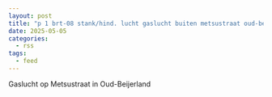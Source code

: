 ```yaml
---
layout: post
title: "p 1 brt-08 stank/hind. lucht gaslucht buiten metsustraat oud-beijerland 185431"
date: 2025-05-05
categories: 
  - rss
tags: 
  - feed
---
```


Gaslucht op Metsustraat in Oud-Beijerland
